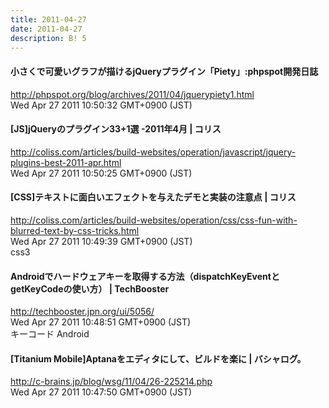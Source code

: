 ```yaml
---
title: 2011-04-27
date: 2011-04-27
description: B! 5
---
```


#### 小さくで可愛いグラフが描けるjQueryプラグイン「Piety」:phpspot開発日誌
http://phpspot.org/blog/archives/2011/04/jquerypiety1.html<br>
Wed Apr 27 2011 10:50:32 GMT+0900 (JST)<br>


####   [JS]jQueryのプラグイン33+1選 -2011年4月 | コリス
http://coliss.com/articles/build-websites/operation/javascript/jquery-plugins-best-2011-apr.html<br>
Wed Apr 27 2011 10:50:25 GMT+0900 (JST)<br>


####   [CSS]テキストに面白いエフェクトを与えたデモと実装の注意点 | コリス
http://coliss.com/articles/build-websites/operation/css/css-fun-with-blurred-text-by-css-tricks.html<br>
Wed Apr 27 2011 10:49:39 GMT+0900 (JST)<br>
css3


#### Androidでハードウェアキーを取得する方法（dispatchKeyEventとgetKeyCodeの使い方） | TechBooster
http://techbooster.jpn.org/ui/5056/<br>
Wed Apr 27 2011 10:48:51 GMT+0900 (JST)<br>
キーコード Android


#### [Titanium Mobile]Aptanaをエディタにして、ビルドを楽に | バシャログ。
http://c-brains.jp/blog/wsg/11/04/26-225214.php<br>
Wed Apr 27 2011 10:47:50 GMT+0900 (JST)<br>


